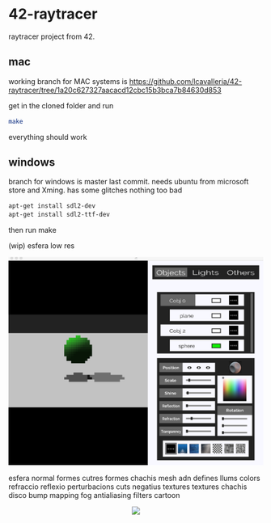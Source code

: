 # 42-raytracer
raytracer project from 42.

## mac
working branch for MAC systems is https://github.com/lcavalleria/42-raytracer/tree/1a20c627327aacacd12cbc15b3bca7b84630d853

get in the cloned folder and run
```bash
make
```
everything should work

## windows
branch for windows is master last commit.
needs ubuntu from microsoft store and Xming.
has some glitches nothing too bad

```bash
apt-get install sdl2-dev
apt-get install sdl2-ttf-dev
   ```             
then run make

(wip)
esfera low res
<p align="center">
<img src="https://github.com/lcavalleria/42-raytracer/blob/master/captures/low%20res%20sphere.png" width="640"/>
</p>
esfera normal
formes cutres
formes chachis
mesh
adn
defines
llums colors
refraccio
reflexio
perturbacions
cuts
negatius
textures
textures chachis
disco
bump mapping
fog
antialiasing
filters
cartoon


<p align="center">
<img src="https://github.com/lcavalleria/42-raytracer/blob/master/captures/kirbydemo.gif" width="640"/>
</p>
